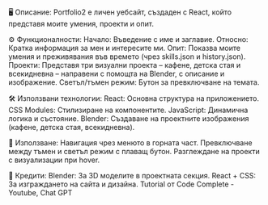🖥️ Описание:
Portfolio2 е личен уебсайт, създаден с React, който представя моите умения, проекти и опит.

⚙️ Функционалности:
Начало: Въведение с име и заглавие.
Относно: Кратка информация за мен и интересите ми.
Опит: Показва моите умения и преживявания във времето (чрез skills.json и history.json).
Проекти: Представя три визуални проекта – кафене, детска стая и всекидневна – направени с помощта на Blender, с описание и изображение.
Светъл/тъмен режим: Бутон за превключване на темата.

🛠️ Използвани технологии:
React: Основна структура на приложението.
CSS Modules: Стилизиране на компонентите.
JavaScript: Динамична логика и състояние.
Blender: Създаване на проектните изображения (кафене, детска стая, всекидневна).


🧭 Използване:
Навигация чрез менюто в горната част.
Превключване между тъмен и светъл режим с плаващ бутон.
Разглеждане на проекти с визуализации при hover.

🙌 Кредити:
Blender: За 3D моделите в проектната секция.
React + CSS: За изграждането на сайта и дизайна.
Tutorial от Code Complete - Youtube, 
Chat GPT 

